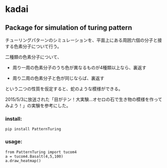 # kadai

## Package for simulation of turing pattern

チューリングパターンのシミュレーションを、平面上にある周囲六個の分子と接する色素分子について行う。

二種類の色素分子について、

* 周り一周の色素分子のうち色が異なるものが4種類以上なら、裏返す

* 周り二周の色素分子と色が同じならば、裏返す

という二つの性質を仮定すると、蛇のような模様ができる。

2015/5/3に放送された「目がテン！大実験…オセロの石で生き物の模様を作ってみよう！」の実験を参考にした。


### install:
```{bash}
pip install PatternTuring
```

### usage:
```{python}
from PatternTuring import tucom4
a = tucom4.Basalt(4,5,100)
a.draw_heatmap() 
```


